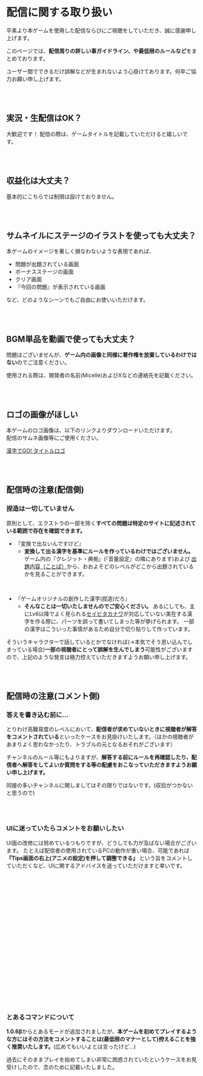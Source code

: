 # 配信に関する取り扱い
平素より本ゲームを使用した配信ならびにご視聴をしていただき、誠に感謝申し上げます。

このページでは、**配信周りの詳しい事ガイドライン、や最低限のルールなど**をまとめております。

ユーザー間でできるだけ誤解などが生まれないよう心掛けております。何卒ご協力お願い申し上げます。

</br>
</br>

## 実況・生配信はOK？
大歓迎です！ 
配信の際は、ゲームタイトルを記載していただけると嬉しいです。

</br>
</br>

## 収益化は大丈夫？
基本的にこちらでは制限は設けておりません。

</br>
</br>

## サムネイルにステージのイラストを使っても大丈夫？
本ゲームのイメージを著しく損なわないような表現であれば、

- 問題が出題されている画面
- ボーナスステージの画面
- クリア画面
- 『今回の問題』が表示されている画面

など、どのようなシーンでもご自由にお使いいただけます。

</br>
</br>

## BGM単品を動画で使っても大丈夫？
問題はございませんが、**ゲーム内の画像と同様に著作権を放棄しているわけではない**のでご注意ください。

使用される際は、開発者の名前(Micelle)およびXなどの連絡先を記載ください。

</br>
</br>

## ロゴの画像がほしい
本ゲームのロゴ画像は、以下のリンクよりダウンロードいただけます。  
配信のサムネ画像等にご使用ください。  

<a href="https://drive.google.com/file/d/1NgVkQg_B0pnS34b68UarGEtou4LXZcek/view?usp=sharing" target="_blank" class="button success"><i class="fas fa-images"></i> 漢字でGO! タイトルロゴ</a>

</br>
</br>

## 配信時の注意(配信側)

### 捏造は一切していません

原則として、エクストラの一部を除く</span>**すべての問題は特定のサイトに記述されている範囲で存在を確認できます。**
- 『変換で出ないんですけど』
  - **変換して出る漢字を基準にルールを作っているわけではございません。**
  ゲーム内の『クレジット・典拠』<span class="small">(『音量設定』の隣にあります)</span>および [出題内容（ことば）](https://formidi.github.io/KanzideGoFAQ/#%E5%87%BA%E9%A1%8C%E5%86%85%E5%AE%B9%EF%BC%88%E3%81%93%E3%81%A8%E3%81%B0%EF%BC%89)から、おおよそどのレベルがどこから出題されているかを見ることができます。

</br>

- 『ゲームオリジナルの創作した漢字(捏造)だろ』
  - **そんなことは一切いたしませんのでご安心ください。**
  あるにしても、主にLv6以降でよく見られる[セイビタカナワ](http://literal.co.jp/font_seibi_takanawa/)が対応していない実在する漢字を作る際に、パーツを誤って書いてしまった等が挙げられます。
  一部の漢字はこういった事情があるため自分で切り貼りして作っています。
  
そういうキャラクターで話しているとかでなければ(→本気でそう思い込んでしまっている場合)**一部の視聴者にとって誤解を生んでしまう**可能性がございますので、上記のような発言は極力控えていただきますようお願い申し上げます。

</br>
</br>

## 配信時の注意(コメント側)

### 答えを書き込む前に…

とりわけ高難易度のレベルにおいて、**配信者が求めていないときに視聴者が解答をコメントされている**といったケースをお見掛けいたします。<span class="small">（ほかの視聴者があまりよく思わなかったり、トラブルの元となるおそれがございます）</span>

チャンネルのルール等にもよりますが、<strong class="strong large">解答する前にルールを再確認したり、配信者へ解答をしてよいか質問をする等の配慮をおこなっていただきますようお願い申し上げます。</strong>

同接の多いチャンネルに関しましてはその限りではないです。(収拾がつかないと思うので)

</br>
</br>

### UIに迷っていたらコメントをお願いしたい

UI面の改修には努めているつもりですが、どうしても力が及ばない場合がございます。
たとえば配信者の使用されているPCの動作が重い場合、可能であれば **『Tips画面の右上<span class="small">(アニメの設定)</span>を押して調整できる』** という旨をコメントしていただくなど、UIに関するアドバイスを送っていただけますと幸いです。

</br>
</br>
</br>
</br>
</br>
</br>
</br>
</br>
</br>
</br>
</br>
</br>
</br>
</br>
</br>
</br>
</br>
</br>
</br>
</br>

### とあるコマンドについて

**1.0.6β**からとあるモードが追加されましたが、<strong class="strong large">本ゲームを初めてプレイするような方にはその方法をコメントすることは(最低限のマナーとして)控えることを強く推奨いたします。</strong><span class="small">(広めてもいいよとは言ったけど…)</span>

過去にそのままプレイを始めてしまい非常に困惑されていたというケースをお見受けしたので、念のために記載いたしました。